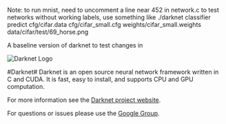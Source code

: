 Note: to run mnist, need to uncomment a line near 452 in network.c
to test networks without working labels, use something like
./darknet classifier predict cfg/cifar.data cfg/cifar_small.cfg weights/cifar_small.weights data/cifar/test/69_horse.png                                

A baseline version of darknet to test changes in

![Darknet Logo](http://pjreddie.com/media/files/darknet-black-small.png)

#Darknet#
Darknet is an open source neural network framework written in C and CUDA. It is fast, easy to install, and supports CPU and GPU computation.

For more information see the [Darknet project website](http://pjreddie.com/darknet).

For questions or issues please use the [Google Group](https://groups.google.com/forum/#!forum/darknet).
